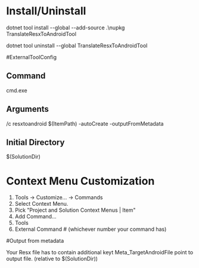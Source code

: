 ﻿# Install/Uninstall

dotnet tool install --global --add-source .\nupkg TranslateResxToAndroidTool

dotnet tool uninstall --global TranslateResxToAndroidTool

#ExternalToolConfig

## Command

cmd.exe

## Arguments

/c resxtoandroid $(ItemPath) -autoCreate -outputFromMetadata

## Initial Directory

$(SolutionDir)

# Context Menu Customization

1. Tools -> Customize... -> Commands
2. Select Context Menu.
3. Pick "Project and Solution Context Menus | Item"
4. Add Command...
5. Tools
6. External Command # (whichever number your command has)

#Output from metadata

Your Resx file has to contain additional keyt Meta_TargetAndroidFile point to output file. (relative to $(SolutionDir))
